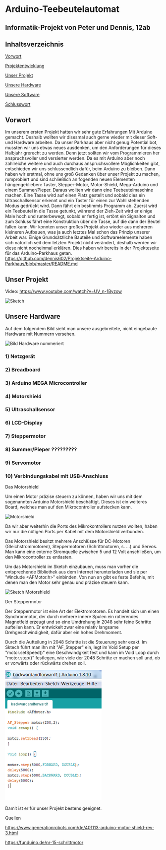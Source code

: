 # Arduino-Teebeutelautomat
## Informatik-Projekt von Peter und Dennis, 12ab

## Inhaltsverzeichnis

[Vorwort](#1)

[Projektentwicklung](2)

[Unser Projekt](3)

[Unsere Hardware](4)

[Unsere Software](5)

[Schlusswort](6)
 
## <a name="1"></a>Vorwort

Im unserem ersten Projekt hatten wir sehr gute Erfahrungen Mit Arduino gemacht. Deshalb wollten wir disesmal auch gerne wieder mit dieser Soft- und Hardware arbeiten. Da unser Parkhaus aber nicht genug Potential bot, mussten wir uns etwas neues ausdenken, um den Anforderungen für dieses Halbjahr grerecht zu werden. Denn jetzt sollten wir vom Programmieren her anspruchsvoller und versierter werden. Da es mit Arduino aber noch zahlreiche weitere und auch durchaus anspruchsvollere Möglichkeiten gibt, entschieden wir uns schlussendlich dafür, beim Arduino zu bleiben. Dann haben wir erstmal, ohne uns groß Gedanken über unser Projekt zu machen, rumprobiert und sind schließlich an fogenden neuen  Elementen hängengeblieben: Taster, Stepper-Motor, Motor-Shield, Mega-Arduino und einem Summer/Pieper. Daraus wollten wir dann eine Teebeutelmaschine machen. Eine Tasse wird auf einen Platz gestellt und sobald dies ein Ultraschallsensor erkennt und ein Taster für einen zur Wahl stehenden Modus gedrückt wird. Dann fährt ein bestimmts Programm ab. Zuerst wird ein Teebeutel in die Tasse getunkt, während der Zieh-Zeit wird er einige Male hoch und runterbewegt, sobald er fertig ist, ertönt ein Signalton und zum Schluss fährt eine Konstruktion über die Tasse, auf die dann der Beutel fallen kann. Wir konnten unser großes Projekt also wieder aus mehreren kleineren Aufbauen, was ja auch letztes Mal schon das Prinzip unserer Arbeit war.
Einige Grundsätzliche Bauteile und Softwareelemente haben sich natürlich seit dem letzten Projekt nicht verändert, deshalb werden wir diese nicht nocheinmal erklären. Dies haben wir bereits in der Projekteseite für das Arduino-Parkhaus getan. https://github.com/dennis602/Projektseite-Arduino-Parkhaus/blob/master/README.md


## Unser Projekt

Video: https://www.youtube.com/watch?v=UV_n-1Byzow

![Sketch](https://github.com/dennis602/Projektseite-Arduino-Teebeutelautomat/blob/master/Sketch)


## Unsere Hardware
 Auf dem folgendem Bild sieht man unsere ausgebreitete, nicht eingebaute Hardware mit Nummern versehen.
 
 ![Bild Hardware nummeriert](https://github.com/dennis602/Projektseite-Arduino-Teebeutelautomat/blob/master/Foto%20Nummer%20Tee.PNG?raw=true)
 
### 1) Netzgerät

### 2) Breadboard

### 3) Arduino MEGA Microcontroller

### 4) Motorshield

### 5) Ultraschallsensor

### 6) LCD-Display

### 7) Steppermotor

### 8) Summer/Pieper ?????????

### 9) Servomotor

### 10) Verbindungskabel mit USB-Anschluss



 Das Motorshield

Um einen Motor präzise steuern zu können, haben wir uns mit dem sogenannten Arduino Motorshield beschäftigt. Dieses ist ein weiteres Board, welches man auf den Mikrocontroller aufstecken kann. 

![Motorshield](https://github.com/dennis602/Projektseite-Arduino-Teebeutelautomat/blob/master/Motorshield%20Demobild.jpg?raw=true)

Da wir aber weiterhin die Ports des Mikrokontrollers nutzen wollten, haben wir nur die nötigen Ports per Kabel mit dem Motorshield verbunden. 

Das Motorshield besitzt mehrere Anschlüsse für DC-Motoren (Gleichstrommotoren), Steppermotoren (Schrittmotoren, s. ...) und Servos. Man kann eine externe Stromquelle zwischen 5 und 12 Volt anschließen, um den Mikrocontroller zu entlasten.

Um das Motorshield im Sketch einzubauen, muss man vorher die entsprechende Bibliothek aus dem Internet herunterladen und sie per "#include <AFMotor.h>" einbinden. Von nun an gibt es feste Befehle, mit denen man den Motor sehr genau und präzise steuern kann. 

![Sketch Motorshield](https://github.com/dennis602/Projektseite-Arduino-Teebeutelautomat/blob/master/includeAFMotor.PNG?raw=true)



Der Steppermotor

Der Steppermotor ist eine Art der Elektromotoren. Es handelt sich um einen Synchronmotor, der durch mehrere innere Spulen ein rotierendes Magnetfeld erzeugt und so eine Umdrehung in 2048 sehr feine Schritte aufteilen kann. Er entwickelt zwar eine relativ langsame Drehgeschwindigkeit, dafür aber ein hohes Drehmoment. 

Durch die Aufteilung in 2048 Schritte ist die Steuerung sehr exakt. Im Sktech führt man ihn mit "AF_Stepper" ein, legt im Void Setup per "motor.setSpeed()" eine Geschwindgkeit fest und kann im Void Loop durch "motor.step()" festlegen, wie viele der 2048 Schritte er machen soll und, ob er vorwärts oder rückwärts drehen soll.

![Sketch Stepper](https://github.com/dennis602/Stundenprotokoll-II/raw/master/Code_motorshield_1.PNG?raw=true)

Damit ist er für unser Projekt bestens geeignet.



Quellen

https://www.generationrobots.com/de/401113-arduino-motor-shield-rev-3.html

https://funduino.de/nr-15-schrittmotor
